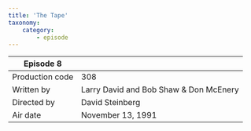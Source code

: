 ```yaml
---
title: 'The Tape'
taxonomy:
    category:
        - episode
---
```


| Episode 8 | |
|-----------------|--------------------------------|
| Production code | 308                            |
| Written by      | Larry David and Bob Shaw & Don McEnery |
| Directed by     | David Steinberg                   |
| Air date        | November 13, 1991             |
